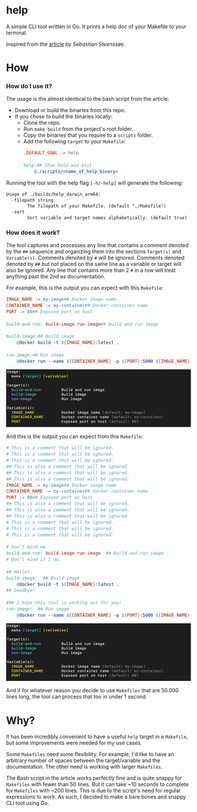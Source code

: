 # help
A simple CLI tool written in Go. It prints a help doc of your Makefile to your terminal.

Inspired from the [article](https://medium.com/@vildmedpap/make-your-makefile-user-friendly-create-a-custom-make-help-target-88c9ef130879) by *Sebastian Steenssøe*.

# How
### How do I use it?
The usage is the almost identical to the bash script from the article:
- Download or build the binaries from this repo.
- If you chose to build the binaries locally:
    - Clone the repo.
    - Run `make build` from the project's root folder.
    - Copy the binaries that you require to a `scripts` folder.
    - Add the following `target` to your `Makefile`:
        ```Makefile
        .DEFAULT_GOAL := help

        help:## Show help and exit.
            @./scripts/<name_of_help_binary>
        ```


Running the tool with the help flag `[-h/-help]` will generate the following:
```text
Usage of ./builds/help_darwin_arm64:
  -filepath string
    	The filepath of your Makefile. (default "./Makefile")
  -sort
    	Sort variable and target names alphabetically. (default true)
```

### How does it work?
The tool captures and processes any line that contains a comment denoted by the `##` sequence and organizing them into the sections `Target(s)` and `Variable(s)`. Comments denoted by `#` will be ignored. Comments denoted denoted by `##` but not placed on the same line as a variable or target will also be ignored. Any line that contains more than 2 `#` in a row will treat anything past the 2nd as documentation.

For example, this is the output you can expect with this `Makefile`:
```Makefile
IMAGE_NAME := my-image## Docker image name
CONTAINER_NAME := my-container## Docker container name
PORT := 80## Exposed port on host

build-and-run: build-image run-image## Build and run image

build-image:## Build image
    @docker build -t ${IMAGE_NAME}:latest .

run-image:## Run image
    @docker run --name ${CONTAINER_NAME} -p ${PORT}:5000 ${IMAGE_NAME}:latest
```
![image](docs/images/test_makefile1.png)

And this is the output you can expect from this `Makefile`:
```Makefile
# This is a comment that will be ignored.
# This is a comment that will be ignored.
# This is a comment that will be ignored.
## This is also a comment that will be ignored.
## This is also a comment that will be ignored.
## This is also a comment that will be ignored.
IMAGE_NAME := my-image## Docker image name
CONTAINER_NAME := my-container## Docker container name
PORT := 80## Exposed port on host
## This is also a comment that will be ignored.
## This is also a comment that will be ignored.
## This is also a comment that will be ignored.
# This is a comment that will be ignored.
# This is a comment that will be ignored.
# This is a comment that will be ignored.

# Don't mind me.
build-and-run: build-image run-image  ## Build and run image
# Don't mind if I do.

## Hello!
build-image:  ## Build image
    @docker build -t ${IMAGE_NAME}:latest .
## Goodbye!

### I hope this tool is working out for you!
run-image:  ## Run image
    @docker run --name ${CONTAINER_NAME} -p ${PORT}:5000 ${IMAGE_NAME}:latest
```
![image](docs/images/test_makefile2.png)

And if for whatever reason you decide to use `Makefiles` that are 50.000 lines long, the tool can process that too in under 1 second.


# Why?
It has been incredibly convenient to have a useful `help` target in a `Makefile`, but some improvements were needed for my use cases.

Some `Makefiles` need some flexibility. For example, I'd like to have an arbitrary number of spaces between the target/variable and the documentation. The other need is working with larger `Makefiles`.

The Bash script in the article works perfectly fine and is quite snappy for `Makefiles` with fewer than 50 lines. But it can take ~10 seconds to complete for `Makefiles` with ~200 lines. This is due to the script's need for regular expressions to work. As such, I decided to make a bare bones and snappy CLI tool using Go.
